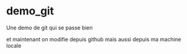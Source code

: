 # demo_git
Une demo de git qui se passe bien


et maintenant on modifie depuis github
mais aussi depuis ma machine locale